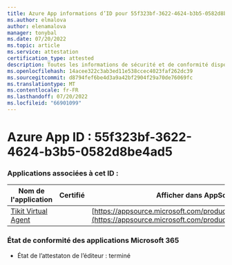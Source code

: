 ```yaml
---
title: Azure App informations d’ID pour 55f323bf-3622-4624-b3b5-0582d8be4ad5
ms.author: elmalova
author: elenamalova
manager: tonybal
ms.date: 07/20/2022
ms.topic: article
ms.service: attestation
certification_type: attested
description: Toutes les informations de sécurité et de conformité disponibles pour 55f323bf-3622-4624-b3b5-0582d8be4ad5.
ms.openlocfilehash: 14acee322c3ab3ed11e538ccec4023faf262dc39
ms.sourcegitcommit: d8794fef6be4d3a9a42bf2904f29a70de76069fc
ms.translationtype: MT
ms.contentlocale: fr-FR
ms.lasthandoff: 07/20/2022
ms.locfileid: "66901099"
---
```

# <a name="azure-app-id-55f323bf-3622-4624-b3b5-0582d8be4ad5"></a>Azure App ID : 55f323bf-3622-4624-b3b5-0582d8be4ad5


### <a name="apps-associated-with-this-id"></a>Applications associées à cet ID :
| **Nom de l'application** | **Certifié** | **Afficher dans AppSource** |
|--------------|---------------|-----------------------|
| [Tikit Virtual Agent](../forward/WA200004288.md) |  | [https://appsource.microsoft.com/product/office/WA200004288](https://appsource.microsoft.com/product/office/WA200004288) |

### <a name="microsoft-365-app-compliance-status"></a>État de conformité des applications Microsoft 365
- État de l’attestaton de l’éditeur : terminé
